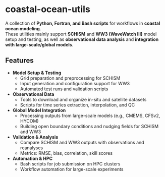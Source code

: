 # coastal-ocean-utils

A collection of **Python, Fortran, and Bash scripts** for workflows in **coastal ocean modeling**.  
These utilities mainly support **SCHISM** and **WW3 (WaveWatch III)** model setup and testing, as well as **observational data analysis** and **integration with large-scale/global models**.  

## Features
- **Model Setup & Testing**
  - Grid preparation and preprocessing for SCHISM
  - Input generation and configuration support for WW3
  - Automated test runs and validation scripts
- **Observational Data**
  - Tools to download and organize in-situ and satellite datasets
  - Scripts for time series extraction, interpolation, and QC
- **Global Model Integration**
  - Processing outputs from large-scale models (e.g., CMEMS, CFSv2, HYCOM)
  - Building open boundary conditions and nudging fields for SCHISM and WW3
- **Validation & Analysis**
  - Compare SCHISM and WW3 outputs with observations and reanalyses
  - Metrics: RMSE, bias, correlation, skill scores
- **Automation & HPC**
  - Bash scripts for job submission on HPC clusters
  - Workflow automation for large-scale experiments
